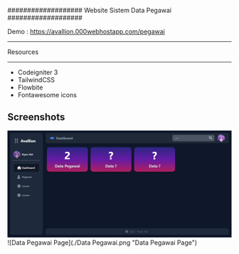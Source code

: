 ###################
Website Sistem Data Pegawai
###################

Demo : https://avallion.000webhostapp.com/pegawai

*********
Resources
*********
-  Codeigniter 3
-  TailwindCSS
-  Flowbite
-  Fontawesome icons

## Screenshots

![Dashboard Page](./Dashboard.png "Dashboard Page")
![Data Pegawai Page](./Data Pegawai.png "Data Pegawai Page")
